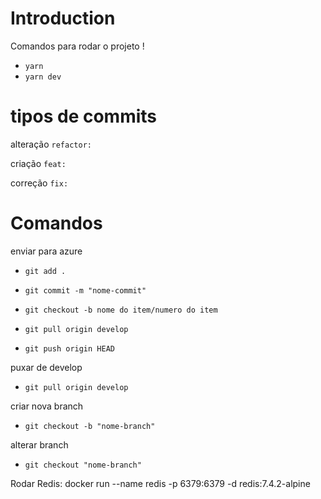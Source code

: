 # Introduction

Comandos para rodar o projeto !

- `yarn`
- `yarn dev`

# tipos de commits

alteração `refactor:`

criação `feat:`

correção `fix:`

# Comandos

enviar para azure

- `git add .`

- `git commit -m "nome-commit"`

- `git checkout -b nome do item/numero do item`

- `git pull origin develop`

- `git push origin HEAD`

puxar de develop

- `git pull origin develop`

criar nova branch

- `git checkout -b "nome-branch"`

alterar branch

- `git checkout "nome-branch"`

Rodar Redis: docker run --name redis -p 6379:6379 -d redis:7.4.2-alpine
